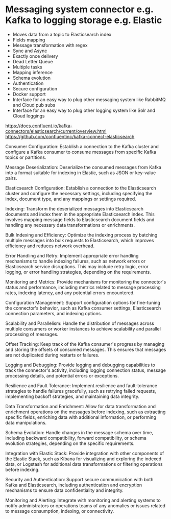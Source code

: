# Messaging system connector e.g. Kafka to logging storage e.g. Elastic
- Moves data from a topic to Elasticsearch index
- Fields mapping
- Message transformation with regex
- Sync and Async
- Exactly once delivery
- Dead Letter Queue
- Multiple tasks
- Mapping inference
- Schema evolution
- Authentication
- Secure configuration
- Docker support
- Interface for an easy way to plug other messaging system like RabbitMQ and Cloud pub subs
- Interface for an easy way to plug other logging system like Solr and Cloud loggings


https://docs.confluent.io/kafka-connectors/elasticsearch/current/overview.html
https://github.com/confluentinc/kafka-connect-elasticsearch

Consumer Configuration: Establish a connection to the Kafka cluster and configure a Kafka consumer to consume messages from specific Kafka topics or partitions.

Message Deserialization: Deserialize the consumed messages from Kafka into a format suitable for indexing in Elastic, such as JSON or key-value pairs.

Elasticsearch Configuration: Establish a connection to the Elasticsearch cluster and configure the necessary settings, including specifying the index, document type, and any mappings or settings required.

Indexing: Transform the deserialized messages into Elasticsearch documents and index them in the appropriate Elasticsearch index. This involves mapping message fields to Elasticsearch document fields and handling any necessary data transformations or enrichments.

Bulk Indexing and Efficiency: Optimize the indexing process by batching multiple messages into bulk requests to Elasticsearch, which improves efficiency and reduces network overhead.

Error Handling and Retry: Implement appropriate error handling mechanisms to handle indexing failures, such as network errors or Elasticsearch service disruptions. This may include retry logic, error logging, or error handling strategies, depending on the requirements.

Monitoring and Metrics: Provide mechanisms for monitoring the connector's status and performance, including metrics related to message processing rates, indexing latency, and any potential errors encountered.

Configuration Management: Support configuration options for fine-tuning the connector's behavior, such as Kafka consumer settings, Elasticsearch connection parameters, and indexing options.

Scalability and Parallelism: Handle the distribution of messages across multiple consumers or worker instances to achieve scalability and parallel processing of messages.

Offset Tracking: Keep track of the Kafka consumer's progress by managing and storing the offsets of consumed messages. This ensures that messages are not duplicated during restarts or failures.

Logging and Debugging: Provide logging and debugging capabilities to track the connector's activity, including logging connection status, message processing details, and potential errors or exceptions.

Resilience and Fault Tolerance: Implement resilience and fault-tolerance strategies to handle failures gracefully, such as retrying failed requests, implementing backoff strategies, and maintaining data integrity.

Data Transformation and Enrichment: Allow for data transformation and enrichment operations on the messages before indexing, such as extracting specific fields, enriching data with additional information, or performing data manipulations.

Schema Evolution: Handle changes in the message schema over time, including backward compatibility, forward compatibility, or schema evolution strategies, depending on the specific requirements.

Integration with Elastic Stack: Provide integration with other components of the Elastic Stack, such as Kibana for visualizing and exploring the indexed data, or Logstash for additional data transformations or filtering operations before indexing.

Security and Authentication: Support secure communication with both Kafka and Elasticsearch, including authentication and encryption mechanisms to ensure data confidentiality and integrity.

Monitoring and Alerting: Integrate with monitoring and alerting systems to notify administrators or operations teams of any anomalies or issues related to message consumption, indexing, or connectivity.
